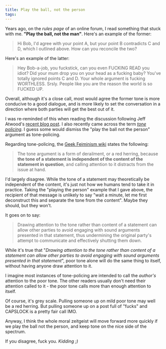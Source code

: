 ```yaml
---
title: Play the ball, not the person
tags:
---
```


Years ago, on the *rules page* of an online forum, I read something that stuck with me. **"Play the ball, not the man"**. Here's an example of the former:

<blockquote>
Hi Bob, I'd agree with your point A, but your point B contradicts C and D, which I outlined above. How can you reconcile the two?
</blockquote>

Here's an example of the latter:

<blockquote>
Hey Bob-a-job, you fuckstick, can you even FUCKING READ you idiot? Did your mum drop you on your head as a fucking baby? You've totally ignored points C and D. Your whole argument is fucking WORTHLESS. Srsly. People like you are the reason the world is so FUCKED UP.
</blockquote>

Overall, although it's a close call, most would agree the former tone is more conducive to a good dialogue, and is more likely to set the conversation in a direction where both parties will get the best out of it.

I was re-reminded of this when reading the discussion following Jeff Atwood's [recent blog post](http://blog.codinghorror.com/what-can-men-do/). I also recently came across the term *[tone policing](http://geekfeminism.wikia.com/wiki/Tone_argument)*. I guess some would dismiss the "play the ball not the person" argument as tone-policing.

Regarding tone-policing, the [Geek Feiminism wiki](http://geekfeminism.wikia.com/wiki/Tone_argument) states the following:

<blockquote>
The tone argument is a form of derailment, or a red herring, because <strong>the tone of a statement is independent of the content of the statement in question</strong>, and calling attention to it distracts from the issue at hand.
</blockquote>

I'd largely disagree. While the tone of a statement may theoretically be independent of the content, it's just not how we humans tend to take it in practice. Taking the "playing the person" example that I gave above, the recipient of that message is unlikely to say "wait a minute, let me first deconstruct this and separate the tone from the content". Maybe they should, but they won't.

It goes on to say:

<blockquote>
Drawing attention to the tone rather than content of a statement can allow other parties to avoid engaging with sound arguments presented in that statement, thus undermining the original party's attempt to communicate and effectively shutting them down.
</blockquote>

While it's true that "*Drawing attention to the tone rather than content of a statement can allow other parties to avoid engaging with sound arguments presented in that statement*", poor tone alone will do the same thing to itself, without having anyone draw attention to it.

I imagine most instances of tone-policing are intended to call the *author's* attention to the poor tone. The other readers usually don't need their attention called to it - the poor tone calls more than enough attention to itself.

Of course, it's grey scale. Pulling someone up on mild poor tone may well be a red herring. But pulling someone up on a post full of "fucks" and CAPSLOCK is a pretty fair call IMO.

Anyway, I think the whole moral zeitgeist will move forward more quickly if we play the ball not the person, and keep tone on the nice side of the spectrum.

If you disagree, fuck you.
*Kidding ;)*
